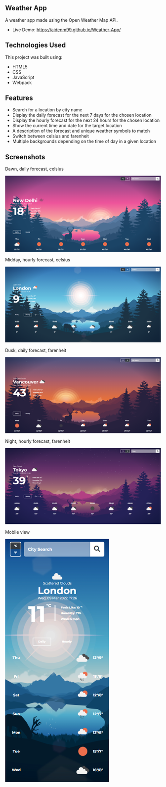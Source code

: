 ## Weather App
A weather app made using the Open Weather Map API.

- Live Demo: https://aidenm99.github.io/Weather-App/

## Technologies Used
This project was built using:
- HTML5
- CSS
- JavaScript
- Webpack

## Features
- Search for a location by city name
- Display the daily forecast for the next 7 days for the chosen location
- Display the hourly forecast for the next 24 hours for the chosen location
- Show the current time and date for the target location
- A description of the forecast and unique weather symbols to match
- Switch between celsius and farenheit
- Multiple backgrounds depending on the time of day in a given location

## Screenshots
Dawn, daily forecast, celsius

![](./dist/images/WeatherApp1.png)

Midday, hourly forecast, celsius

![](./dist/images/WeatherApp2.png)

Dusk, daily forecast, farenheit

![](./dist/images/WeatherApp3.png)

Night, hourly forecast, farenheit

![](./dist/images/WeatherApp4.png)

Mobile view

![](./dist/images/WeatherApp5.png)